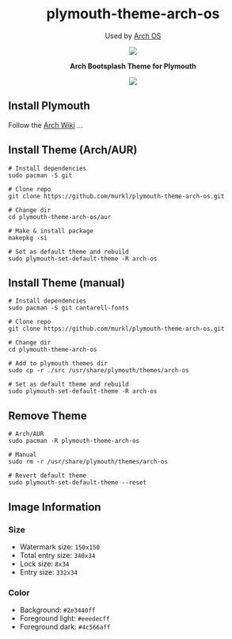 <div align="center">
    <h1>plymouth-theme-arch-os</h1>
    <p>Used by <a href="https://github.com/murkl/arch-os">Arch OS</a></p>
    <p><img src="./screenshot.png" /></p>
    <p><b>Arch Bootsplash Theme for Plymouth</b></p>
    <p>
        <img src="https://img.shields.io/badge/MAINTAINED-YES-green?style=for-the-badge">
    </p>
</div>

## Install Plymouth

Follow the [Arch Wiki](https://wiki.archlinux.org/title/Plymouth) ...

## Install Theme (Arch/AUR)

```
# Install dependencies
sudo pacman -S git

# Clone repo
git clone https://github.com/murkl/plymouth-theme-arch-os.git

# Change dir
cd plymouth-theme-arch-os/aur

# Make & install package
makepkg -si

# Set as default theme and rebuild
sudo plymouth-set-default-theme -R arch-os
```

## Install Theme (manual)

```
# Install dependencies
sudo pacman -S git cantarell-fonts

# Clone repo
git clone https://github.com/murkl/plymouth-theme-arch-os.git

# Change dir
cd plymouth-theme-arch-os

# Add to plymouth themes dir
sudo cp -r ./src /usr/share/plymouth/themes/arch-os

# Set as default theme and rebuild
sudo plymouth-set-default-theme -R arch-os
```

## Remove Theme

```
# Arch/AUR
sudo pacman -R plymouth-theme-arch-os

# Manual
sudo rm -r /usr/share/plymouth/themes/arch-os

# Revert default theme
sudo plymouth-set-default-theme --reset
```

## Image Information

### Size

- Watermark size: `150x150`
- Total entry size: `340x34`
- Lock size: `8x34`
- Entry size: `332x34`

### Color

- Background: `#2e3440ff`
- Foreground light: `#eeedecff`
- Foreground dark: `#4c566aff`
